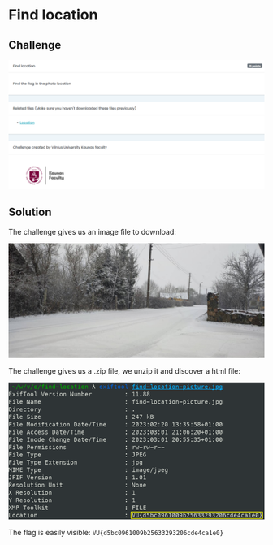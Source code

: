 # Find location

## Challenge

![alt text](images/find-location-subject.jpg)

## Solution

The challenge gives us an image file to download:

![alt text](images/find-location-picture.jpg)

The challenge gives us a .zip file, we unzip it and discover a html file:

![alt text](images/find-location-metadata.png)

The flag is easily visible: `VU{d5bc0961009b25633293206cde4ca1e0}`
